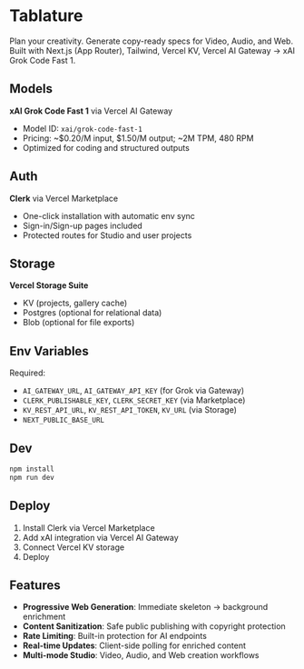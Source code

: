 # Tablature

Plan your creativity. Generate copy-ready specs for Video, Audio, and Web.
Built with Next.js (App Router), Tailwind, Vercel KV, Vercel AI Gateway → xAI Grok Code Fast 1.

## Models
**xAI Grok Code Fast 1** via Vercel AI Gateway
- Model ID: `xai/grok-code-fast-1`
- Pricing: ~$0.20/M input, $1.50/M output; ~2M TPM, 480 RPM
- Optimized for coding and structured outputs

## Auth
**Clerk** via Vercel Marketplace
- One-click installation with automatic env sync
- Sign-in/Sign-up pages included
- Protected routes for Studio and user projects

## Storage
**Vercel Storage Suite**
- KV (projects, gallery cache)
- Postgres (optional for relational data)
- Blob (optional for file exports)

## Env Variables
Required:
- `AI_GATEWAY_URL`, `AI_GATEWAY_API_KEY` (for Grok via Gateway)
- `CLERK_PUBLISHABLE_KEY`, `CLERK_SECRET_KEY` (via Marketplace)
- `KV_REST_API_URL`, `KV_REST_API_TOKEN`, `KV_URL` (via Storage)
- `NEXT_PUBLIC_BASE_URL`

## Dev
```bash
npm install
npm run dev
```

## Deploy
1. Install Clerk via Vercel Marketplace
2. Add xAI integration via Vercel AI Gateway
3. Connect Vercel KV storage
4. Deploy

## Features
- **Progressive Web Generation**: Immediate skeleton → background enrichment
- **Content Sanitization**: Safe public publishing with copyright protection
- **Rate Limiting**: Built-in protection for AI endpoints
- **Real-time Updates**: Client-side polling for enriched content
- **Multi-mode Studio**: Video, Audio, and Web creation workflows